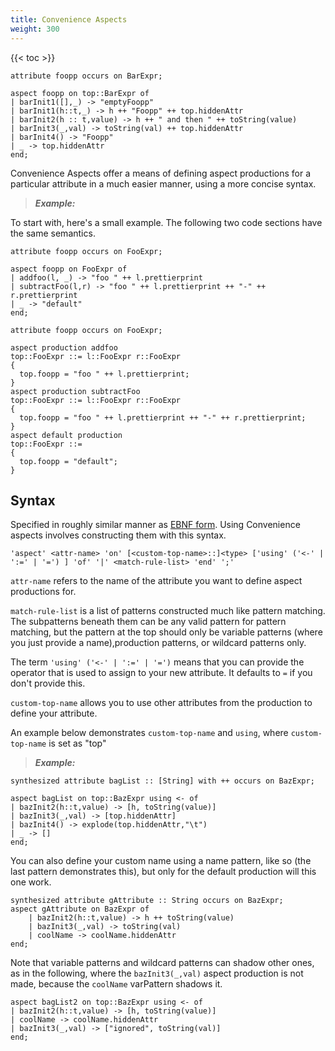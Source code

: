 ```yaml
---
title: Convenience Aspects
weight: 300
---
```


{{< toc >}}

```
attribute foopp occurs on BarExpr;

aspect foopp on top::BarExpr of
| barInit1([],_) -> "emptyFoopp"
| barInit1(h::t,_) -> h ++ "Foopp" ++ top.hiddenAttr
| barInit2(h :: t,value) -> h ++ " and then " ++ toString(value)
| barInit3(_,val) -> toString(val) ++ top.hiddenAttr
| barInit4() -> "Foopp"
| _ -> top.hiddenAttr
end;
```

Convenience Aspects offer a means of defining aspect productions for a particular attribute in a much easier manner, using a more concise syntax.


> _**Example:**_

To start with, here's a small example. The following two code sections have the same semantics.

```
attribute foopp occurs on FooExpr;

aspect foopp on FooExpr of
| addfoo(l, _) -> "foo " ++ l.prettierprint
| subtractFoo(l,r) -> "foo " ++ l.prettierprint ++ "-" ++ r.prettierprint
| _ -> "default"
end;

```

```
attribute foopp occurs on FooExpr;

aspect production addfoo
top::FooExpr ::= l::FooExpr r::FooExpr
{
  top.foopp = "foo " ++ l.prettierprint;
}
aspect production subtractFoo
top::FooExpr ::= l::FooExpr r::FooExpr
{
  top.foopp = "foo " ++ l.prettierprint ++ "-" ++ r.prettierprint;
}
aspect default production
top::FooExpr ::=
{
  top.foopp = "default";
}
```

## Syntax

Specified in roughly similar manner as [EBNF form](https://en.wikipedia.org/wiki/Extended_Backus%E2%80%93Naur_form ). Using Convenience aspects involves constructing them with this syntax.

```
'aspect' <attr-name> 'on' [<custom-top-name>::]<type> ['using' ('<-' | ':=' | '=') ] 'of' '|' <match-rule-list> 'end' ';'
```

`attr-name` refers to the name of the attribute you want to define aspect productions for. 

`match-rule-list` is a list of patterns constructed much like pattern matching. The subpatterns beneath them can be any valid pattern for pattern matching, but the pattern at the top should
only be variable patterns (where you just provide a name),production patterns, or wildcard patterns only.

The term `'using' ('<-' | ':=' | '=')` means that you can provide the operator that is used to assign to your new attribute. It defaults to `=` if you don't provide this.

`custom-top-name` allows you to use other attributes from the production to define your attribute.

An example below demonstrates `custom-top-name` and `using`, where `custom-top-name` is set as "top"

> _**Example:**_
```
synthesized attribute bagList :: [String] with ++ occurs on BazExpr;

aspect bagList on top::BazExpr using <- of
| bazInit2(h::t,value) -> [h, toString(value)]
| bazInit3(_,val) -> [top.hiddenAttr]
| bazInit4() -> explode(top.hiddenAttr,"\t")
| _ -> []
end;
```

You can also define your custom name using a name pattern, like so (the last pattern demonstrates this), but only for the default production will this one work.

```
synthesized attribute gAttribute :: String occurs on BazExpr;
aspect gAttribute on BazExpr of
    | bazInit2(h::t,value) -> h ++ toString(value)
    | bazInit3(_,val) -> toString(val)
    | coolName -> coolName.hiddenAttr
end;
```


Note that variable patterns and wildcard patterns can shadow other ones, as in the following, where the `bazInit3(_,val)` aspect production is not made, because the `coolName` varPattern shadows it.

```
aspect bagList2 on top::BazExpr using <- of
| bazInit2(h::t,value) -> [h, toString(value)]
| coolName -> coolName.hiddenAttr
| bazInit3(_,val) -> ["ignored", toString(val)]
end;

```
